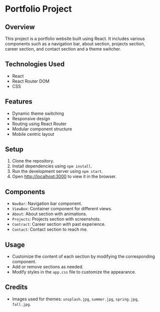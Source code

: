 # Portfolio Project

## Overview

This project is a portfolio website built using React. It includes various components such as a navigation bar, about section, projects section, career section, and contact section and a theme switcher.

## Technologies Used

- React
- React Router DOM
- CSS

## Features

- Dynamic theme switching
- Responsive design
- Routing using React Router
- Modular component structure
- Mobile centric layout

## Setup

1. Clone the repository.
2. Install dependencies using `npm install`.
3. Run the development server using `npm start`.
4. Open [http://localhost:3000](http://localhost:3000) to view it in the browser.

## Components

- `NavBar`: Navigation bar component.
- `ViewBox`: Container component for different views.
- `About`: About section with animations.
- `Projects`: Projects section with screenshots.
- `Contract`: Career section with past experience.
- `Contact`: Contact section to reach me.

## Usage

- Customize the content of each section by modifying the corresponding component.
- Add or remove sections as needed.
- Modify styles in the `app.css` file to customize the appearance.

## Credits

- Images used for themes: `unsplash.jpg`, `summer.jpg`, `spring.jpg`, `fall.jpg`.

